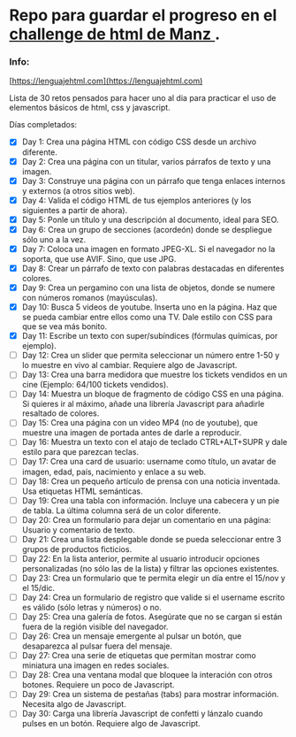 # Repo para guardar el progreso en el [challenge de html de Manz ](https://lenguajehtml.com/challenge/).

### Info:
[https://lenguajehtml.com](https://lenguajehtml.com)

Lista de 30 retos pensados para hacer uno al dia para practicar el uso de elementos básicos de html, css y javascript.

Días completados:

- [x] Day 1: Crea una página HTML con código CSS desde un archivo diferente.
- [x] Day 2: Crea una página con un titular, varios párrafos de texto y una imagen.
- [x] Day 3: Construye una página con un párrafo que tenga enlaces internos y externos (a otros sitios web).
- [x] Day 4: Valida el código HTML de tus ejemplos anteriores (y los siguientes a partir de ahora).
- [x] Day 5: Ponle un título y una descripción al documento, ideal para SEO.
- [x] Day 6: Crea un grupo de secciones (acordeón) donde se despliegue sólo uno a la vez.
- [x] Day 7: Coloca una imagen en formato JPEG-XL. Si el navegador no la soporta, que use AVIF. Sino, que use JPG.
- [x] Day 8: Crear un párrafo de texto con palabras destacadas en diferentes colores.
- [x] Day 9: Crea un pergamino con una lista de objetos, donde se numere con números romanos (mayúsculas).
- [x] Day 10: Busca 5 videos de youtube. Inserta uno en la página. Haz que se pueda cambiar entre ellos como una TV. Dale estilo con CSS para que se vea más bonito.
- [x] Day 11: Escribe un texto con super/subíndices (fórmulas químicas, por ejemplo).
- [ ] Day 12: Crea un slider que permita seleccionar un número entre 1-50 y lo muestre en vivo al cambiar. Requiere algo de Javascript.
- [ ] Day 13: Crea una barra medidora que muestre los tickets vendidos en un cine (Ejemplo: 64/100 tickets vendidos).
- [ ] Day 14: Muestra un bloque de fragmento de código CSS en una página. Si quieres ir al máximo, añade una librería Javascript para añadirle resaltado de colores.
- [ ] Day 15: Crea una página con un video MP4 (no de youtube), que muestre una imagen de portada antes de darle a reproducir.
- [ ] Day 16: Muestra un texto con el atajo de teclado CTRL+ALT+SUPR y dale estilo para que parezcan teclas.
- [ ] Day 17: Crea una card de usuario: username como título, un avatar de imagen, edad, país, nacimiento y enlace a su web.
- [ ] Day 18: Crea un pequeño artículo de prensa con una noticia inventada. Usa etiquetas HTML semánticas.
- [ ] Day 19: Crea una tabla con información. Incluye una cabecera y un pie de tabla. La última columna será de un color diferente.
- [ ] Day 20: Crea un formulario para dejar un comentario en una página: Usuario y comentario de texto.
- [ ] Day 21: Crea una lista desplegable donde se pueda seleccionar entre 3 grupos de productos ficticios.
- [ ] Day 22: En la lista anterior, permite al usuario introducir opciones personalizadas (no sólo las de la lista) y filtrar las opciones existentes.
- [ ] Day 23: Crea un formulario que te permita elegir un día entre el 15/nov y el 15/dic.
- [ ] Day 24: Crea un formulario de registro que valide si el username escrito es válido (sólo letras y números) o no.
- [ ] Day 25: Crea una galería de fotos. Asegúrate que no se cargan si están fuera de la región visible del navegador.
- [ ] Day 26: Crea un mensaje emergente al pulsar un botón, que desaparezca al pulsar fuera del mensaje.
- [ ] Day 27: Crea una serie de etiquetas que permitan mostrar como miniatura una imagen en redes sociales.
- [ ] Day 28: Crea una ventana modal que bloquee la interación con otros botones. Requiere un poco de Javascript.
- [ ] Day 29: Crea un sistema de pestañas (tabs) para mostrar información. Necesita algo de Javascript.
- [ ] Day 30: Carga una librería Javascript de confetti y lánzalo cuando pulses en un botón. Requiere algo de Javascript.
